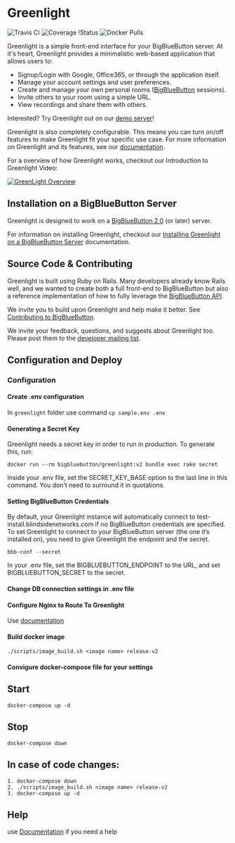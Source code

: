 # Greenlight

![Travis CI](https://travis-ci.org/bigbluebutton/greenlight.svg?branch=master)
![Coverage
!Status](https://coveralls.io/repos/github/bigbluebutton/greenlight/badge.svg?branch=master)
![Docker Pulls](https://img.shields.io/docker/pulls/bigbluebutton/greenlight.svg)

Greenlight is a simple front-end interface for your BigBlueButton server. At it's heart, Greenlight provides a minimalistic web-based application that allows users to:

  * Signup/Login with Google, Office365, or through the application itself.
  * Manage your account settings and user preferences.
  * Create and manage your own personal rooms ([BigBlueButton](https://github.com/bigbluebutton/bigbluebutton) sessions).
  * Invite others to your room using a simple URL.
  * View recordings and share them with others.

Interested? Try Greenlight out on our [demo server](https://demo.bigbluebutton.org/gl)!

Greenlight is also completely configurable. This means you can turn on/off features to make Greenlight fit your specific use case. For more information on Greenlight and its features, see our [documentation](http://docs.bigbluebutton.org/greenlight/gl-install.html).

For a overview of how Greenlight works, checkout our Introduction to Greenlight Video:

[![GreenLight Overview](https://img.youtube.com/vi/Hso8yLzkqj8/0.jpg)](https://youtu.be/Hso8yLzkqj8)

## Installation on a BigBlueButton Server

Greenlight is designed to work on a [BigBlueButton 2.0](https://github.com/bigbluebutton/bigbluebutton) (or later) server.

For information on installing Greenlight, checkout our [Installing Greenlight on a BigBlueButton Server](http://docs.bigbluebutton.org/greenlight/gl-install.html#installing-on-a-bigbluebutton-server) documentation.

## Source Code & Contributing

Greenlight is built using Ruby on Rails. Many developers already know Rails well, and we wanted to create both a full front-end to BigBlueButton but also a reference implementation of how to fully leverage the [BigBlueButton API](http://docs.bigbluebutton.org/dev/api.html).

We invite you to build upon Greenlight and help make it better. See [Contributing to BigBlueButton](http://docs.bigbluebutton.org/support/faq.html#contributing-to-bigbluebutton).

We invite your feedback, questions, and suggests about Greenlight too. Please post them to the [developer mailing list](https://groups.google.com/forum/#!forum/bigbluebutton-dev).

## Configuration and Deploy
### Configuration
#### Create .env configuration
In `greenlight` folder use command `cp sample.env .env`
#### Generating a Secret Key
Greenlight needs a secret key in order to run in production. To generate this, run:

`docker run --rm bigbluebutton/greenlight:v2 bundle exec rake secret`

Inside your .env file, set the SECRET_KEY_BASE option to the last line in this command. You don’t need to surround it in quotations.

#### Setting BigBlueButton Credentials
By default, your Greenlight instance will automatically connect to test-install.blindsidenetworks.com if no BigBlueButton credentials are specified. To set Greenlight to connect to your BigBlueButton server (the one it’s installed on), you need to give Greenlight the endpoint and the secret. 

`bbb-conf --secret`

In your .env file, set the BIGBLUEBUTTON_ENDPOINT to the URL, and set BIGBLUEBUTTON_SECRET to the secret.

#### Change DB connection settings in .env file
#### Configure Nginx to Route To Greenlight
Use [documentation](https://docs.bigbluebutton.org/greenlight/gl-customize.html#4-configure-nginx-to-route-to-greenlight) 
#### Build docker image
`./scripts/image_build.sh <image name> release-v2`
#### Convigure docker-compose file for your settings
## Start
`docker-compose up -d`

## Stop
`docker-compose down`


## In case of code changes:
    1. docker-compose down
    2. ./scripts/image_build.sh <image name> release-v2
    3. docker-compose up -d


## Help
use [Documentation](https://docs.bigbluebutton.org/greenlight/gl-customize.html) if you need a help